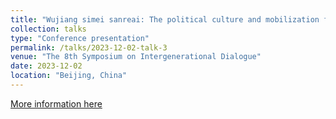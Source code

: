 ```yaml
---
title: "Wujiang simei sanreai: The political culture and mobilization function of party language"
collection: talks
type: "Conference presentation"
permalink: /talks/2023-12-02-talk-3
venue: "The 8th Symposium on Intergenerational Dialogue"
date: 2023-12-02
location: "Beijing, China"
---
```


[More information here](https://mp.weixin.qq.com/s/jEsNUHwe02qIpx-5PuGbLw)